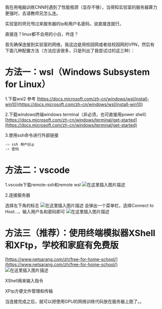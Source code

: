 我在用电脑训练CNN时遇到了性能瓶颈（显存不够），当得知实验室的服务器算力更强时，去请教师兄怎么连。

实验室的师兄甩过来服务器的ip和用户名密码，说直接连就行。

直接连？linux都不会用的小白，咋连？

首先确保连接到实验室的网络，我这边是用校园网或者挂校园网的VPN，然后有下面几种配置方法（方法应该很多，只是列出了我尝试过的这三种）：
# 方法一：wsl（Windows Subsystem for Linux）
1.下载wsl2
参考
[https://docs.microsoft.com/zh-cn/windows/wsl/install-win10](https://docs.microsoft.com/zh-cn/windows/wsl/install-win10)

2.下载windows终端windows terminal（非必须，也可直接用power shell）
[https://docs.microsoft.com/zh-cn/windows/terminal/get-started](https://docs.microsoft.com/zh-cn/windows/terminal/get-started)

3.使用ssh命令进行外部链接

```bash
-> ssh 用户@ip
-> 密码
```

# 方法二：vscode
1.vscode下载remote-ssh和remote wsl
![在这里插入图片描述](https://img-blog.csdnimg.cn/20210519110928571.png?x-oss-process=image/watermark,type_ZmFuZ3poZW5naGVpdGk,shadow_10,text_aHR0cHM6Ly9ibG9nLmNzZG4ubmV0L3FxXzI4ODA1NTk3,size_16,color_FFFFFF,t_70)

2.连接服务器

选择左下角的标志
![在这里插入图片描述](https://img-blog.csdnimg.cn/20210519111221622.png)
会弹出一个菜单栏，选择Connect to Host...，输入用户名和密码即可
![在这里插入图片描述](https://img-blog.csdnimg.cn/20210519111159132.png?x-oss-process=image/watermark,type_ZmFuZ3poZW5naGVpdGk,shadow_10,text_aHR0cHM6Ly9ibG9nLmNzZG4ubmV0L3FxXzI4ODA1NTk3,size_16,color_FFFFFF,t_70)

# 方法三（推荐）：使用终端模拟器XShell和XFtp，学校和家庭有免费版
[https://www.netsarang.com/zh/free-for-home-school/](https://www.netsarang.com/zh/free-for-home-school/)
![在这里插入图片描述](https://img-blog.csdnimg.cn/2021051911143257.png)

XShell用来输入指令

XFtp方便文件管理和传输

当连接完成之后，就可以把使用GPU的网络训练代码放在服务器上跑了。。
